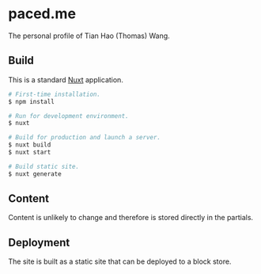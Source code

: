 # paced.me

The personal profile of Tian Hao (Thomas) Wang.

## Build

This is a standard [Nuxt](https://nuxtjs.org) application.

``` bash
# First-time installation.
$ npm install

# Run for development environment.
$ nuxt

# Build for production and launch a server.
$ nuxt build
$ nuxt start

# Build static site.
$ nuxt generate
```

## Content

Content is unlikely to change and therefore is stored directly in the partials.

## Deployment

The site is built as a static site that can be deployed to a block store.
